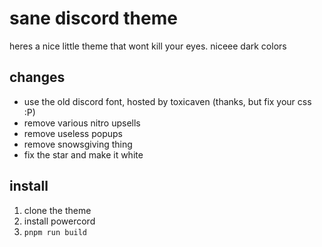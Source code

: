 # sane discord theme

heres a nice little theme that wont kill your eyes. niceee dark colors

## changes
- use the old discord font, hosted by toxicaven (thanks, but fix your css :P)
- remove various nitro upsells
- remove useless popups
- remove snowsgiving thing
- fix the star and make it white

## install
1. clone the theme
2. install powercord
3. `pnpm run build`